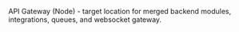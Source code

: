API Gateway (Node) - target location for merged backend modules, integrations, queues, and websocket gateway.
